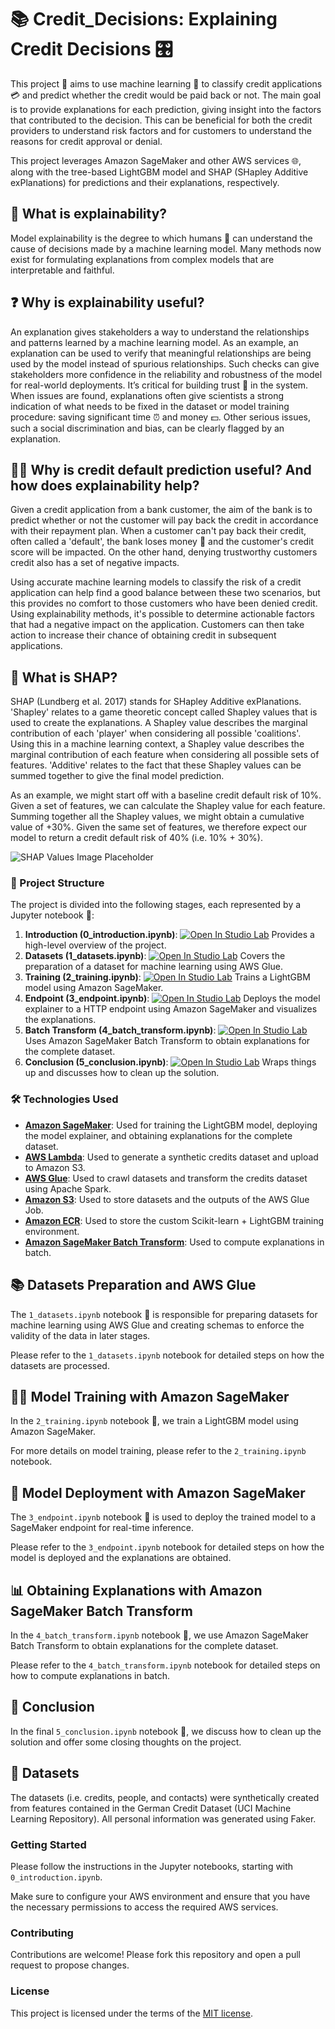 # 📚 Credit_Decisions: Explaining Credit Decisions 🎛️

This project 💼 aims to use machine learning 🤖 to classify credit applications 💳 and predict whether the credit would be paid back or not. The main goal is to provide explanations for each prediction, giving insight into the factors that contributed to the decision. This can be beneficial for both the credit providers to understand risk factors and for customers to understand the reasons for credit approval or denial.

This project leverages Amazon SageMaker and other AWS services 🌐, along with the tree-based LightGBM model and SHAP (SHapley Additive exPlanations) for predictions and their explanations, respectively.

## 🤔 What is explainability?
Model explainability is the degree to which humans 👥 can understand the cause of decisions made by a machine learning model. Many methods now exist for formulating explanations from complex models that are interpretable and faithful.

## ❓ Why is explainability useful?
An explanation gives stakeholders a way to understand the relationships and patterns learned by a machine learning model. As an example, an explanation can be used to verify that meaningful relationships are being used by the model instead of spurious relationships. Such checks can give stakeholders more confidence in the reliability and robustness of the model for real-world deployments. It’s critical for building trust 💙 in the system. When issues are found, explanations often give scientists a strong indication of what needs to be fixed in the dataset or model training procedure: saving significant time ⏰ and money 💵. Other serious issues, such a social discrimination and bias, can be clearly flagged by an explanation.

## 👩‍💼 Why is credit default prediction useful? And how does explainability help?
Given a credit application from a bank customer, the aim of the bank is to predict whether or not the customer will pay back the credit in accordance with their repayment plan. When a customer can't pay back their credit, often called a 'default', the bank loses money 💸 and the customer's credit score will be impacted. On the other hand, denying trustworthy customers credit also has a set of negative impacts.

Using accurate machine learning models to classify the risk of a credit application can help find a good balance between these two scenarios, but this provides no comfort to those customers who have been denied credit. Using explainability methods, it's possible to determine actionable factors that had a negative impact on the application. Customers can then take action to increase their chance of obtaining credit in subsequent applications.

## 💭 What is SHAP?
SHAP (Lundberg et al. 2017) stands for SHapley Additive exPlanations. 'Shapley' relates to a game theoretic concept called Shapley values that is used to create the explanations. A Shapley value describes the marginal contribution of each 'player' when considering all possible 'coalitions'. Using this in a machine learning context, a Shapley value describes the marginal contribution of each feature when considering all possible sets of features. 'Additive' relates to the fact that these Shapley values can be summed together to give the final model prediction.

As an example, we might start off with a baseline credit default risk of 10%. Given a set of features, we can calculate the Shapley value for each feature. Summing together all the Shapley values, we might obtain a cumulative value of +30%. Given the same set of features, we therefore expect our model to return a credit default risk of 40% (i.e. 10% + 30%).

![SHAP Values Image Placeholder](https://github.com/vivek7208/Credit-Decisions/assets/65945306/7f684e57-3dbc-4d63-b02f-62230fdd5b32)

### 📂 Project Structure

The project is divided into the following stages, each represented by a Jupyter notebook 📓:

1. **Introduction (0_introduction.ipynb)**: [![Open In Studio Lab](https://studiolab.sagemaker.aws/studiolab.svg)](https://studiolab.sagemaker.aws/import/github/vivek7208/Credit-Decisions/blob/main/notebooks/0_introduction.ipynb) Provides a high-level overview of the project.
2. **Datasets (1_datasets.ipynb)**: [![Open In Studio Lab](https://studiolab.sagemaker.aws/studiolab.svg)](https://studiolab.sagemaker.aws/import/github/vivek7208/Credit-Decisions/blob/main/notebooks/1_datasets.ipynb) Covers the preparation of a dataset for machine learning using AWS Glue.
3. **Training (2_training.ipynb)**: [![Open In Studio Lab](https://studiolab.sagemaker.aws/studiolab.svg)](https://studiolab.sagemaker.aws/import/github/vivek7208/Credit-Decisions/blob/main/notebooks/2_training.ipynb) Trains a LightGBM model using Amazon SageMaker.
4. **Endpoint (3_endpoint.ipynb)**: [![Open In Studio Lab](https://studiolab.sagemaker.aws/studiolab.svg)](https://studiolab.sagemaker.aws/import/github/vivek7208/Credit-Decisions/blob/main/notebooks/3_endpoint.ipynb) Deploys the model explainer to a HTTP endpoint using Amazon SageMaker and visualizes the explanations.
5. **Batch Transform (4_batch_transform.ipynb)**: [![Open In Studio Lab](https://studiolab.sagemaker.aws/studiolab.svg)](https://studiolab.sagemaker.aws/import/github/vivek7208/Credit-Decisions/blob/main/notebooks/4_batch_transform.ipynb) Uses Amazon SageMaker Batch Transform to obtain explanations for the complete dataset.
6. **Conclusion (5_conclusion.ipynb)**: [![Open In Studio Lab](https://studiolab.sagemaker.aws/studiolab.svg)](https://studiolab.sagemaker.aws/import/github/vivek7208/Credit-Decisions/blob/main/notebooks/5_conclusion.ipynb) Wraps things up and discusses how to clean up the solution.

### 🛠️ Technologies Used

- **[Amazon SageMaker](https://aws.amazon.com/sagemaker/)**: Used for training the LightGBM model, deploying the model explainer, and obtaining explanations for the complete dataset.
- **[AWS Lambda](https://aws.amazon.com/lambda/)**: Used to generate a synthetic credits dataset and upload to Amazon S3.
- **[AWS Glue](https://aws.amazon.com/glue/)**: Used to crawl datasets and transform the credits dataset using Apache Spark.
- **[Amazon S3](https://aws.amazon.com/s3/)**: Used to store datasets and the outputs of the AWS Glue Job.
- **[Amazon ECR](https://aws.amazon.com/ecr/)**: Used to store the custom Scikit-learn + LightGBM training environment.
- **[Amazon SageMaker Batch Transform](https://aws.amazon.com/sagemaker/)**: Used to compute explanations in batch.

## 📚 Datasets Preparation and AWS Glue

The `1_datasets.ipynb` notebook 📖 is responsible for preparing datasets for machine learning using AWS Glue and creating schemas to enforce the validity of the data in later stages. 

Please refer to the `1_datasets.ipynb` notebook for detailed steps on how the datasets are processed.

## 🏋️‍♀️ Model Training with Amazon SageMaker

In the `2_training.ipynb` notebook 📖, we train a LightGBM model using Amazon SageMaker. 

For more details on model training, please refer to the `2_training.ipynb` notebook.

## 🚀 Model Deployment with Amazon SageMaker

The `3_endpoint.ipynb` notebook 📖 is used to deploy the trained model to a SageMaker endpoint for real-time inference.

Please refer to the `3_endpoint.ipynb` notebook for detailed steps on how the model is deployed and the explanations are obtained.

## 📊 Obtaining Explanations with Amazon SageMaker Batch Transform

In the `4_batch_transform.ipynb` notebook 📖, we use Amazon SageMaker Batch Transform to obtain explanations for the complete dataset.

Please refer to the `4_batch_transform.ipynb` notebook for detailed steps on how to compute explanations in batch.

## 🏁 Conclusion

In the final `5_conclusion.ipynb` notebook 📖, we discuss how to clean up the solution and offer some closing thoughts on the project.

## 👏 Datasets

The datasets (i.e. credits, people, and contacts) were synthetically created from features contained in the German Credit Dataset (UCI Machine Learning Repository). All personal information was generated using Faker. 

### Getting Started

Please follow the instructions in the Jupyter notebooks, starting with `0_introduction.ipynb`. 

Make sure to configure your AWS environment and ensure that you have the necessary permissions to access the required AWS services.

### Contributing

Contributions are welcome! Please fork this repository and open a pull request to propose changes.

### License

This project is licensed under the terms of the [MIT license](https://opensource.org/licenses/MIT).
